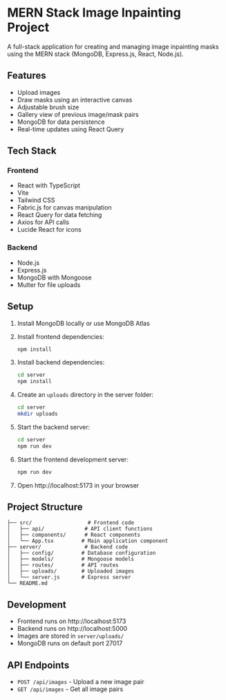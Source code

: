 # MERN Stack Image Inpainting Project

A full-stack application for creating and managing image inpainting masks using the MERN stack (MongoDB, Express.js, React, Node.js).

## Features

- Upload images
- Draw masks using an interactive canvas
- Adjustable brush size
- Gallery view of previous image/mask pairs
- MongoDB for data persistence
- Real-time updates using React Query

## Tech Stack

### Frontend
- React with TypeScript
- Vite
- Tailwind CSS
- Fabric.js for canvas manipulation
- React Query for data fetching
- Axios for API calls
- Lucide React for icons

### Backend
- Node.js
- Express.js
- MongoDB with Mongoose
- Multer for file uploads

## Setup

1. Install MongoDB locally or use MongoDB Atlas

2. Install frontend dependencies:
   ```bash
   npm install
   ```

3. Install backend dependencies:
   ```bash
   cd server
   npm install
   ```

4. Create an `uploads` directory in the server folder:
   ```bash
   cd server
   mkdir uploads
   ```

5. Start the backend server:
   ```bash
   cd server
   npm run dev
   ```

6. Start the frontend development server:
   ```bash
   npm run dev
   ```

7. Open http://localhost:5173 in your browser

## Project Structure

```
├── src/                  # Frontend code
│   ├── api/             # API client functions
│   ├── components/      # React components
│   └── App.tsx         # Main application component
├── server/              # Backend code
│   ├── config/         # Database configuration
│   ├── models/         # Mongoose models
│   ├── routes/         # API routes
│   ├── uploads/        # Uploaded images
│   └── server.js       # Express server
└── README.md
```

## Development

- Frontend runs on http://localhost:5173
- Backend runs on http://localhost:5000
- Images are stored in `server/uploads/`
- MongoDB runs on default port 27017

## API Endpoints

- `POST /api/images` - Upload a new image pair
- `GET /api/images` - Get all image pairs